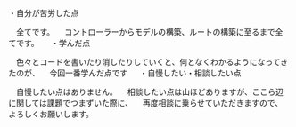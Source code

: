 ・自分が苦労した点

　全てです。
　コントローラーからモデルの構築、ルートの構築に至るまで全てです。
　
・学んだ点

　色々とコードを書いたり消したりしていくと、何となくわかるようになってきたのが、
　今回一番学んだ点です
　
・自慢したい・相談したい点

　自慢したい点はありません。
　相談したい点は山ほどありますが、ここら辺に関しては課題でつまずいた際に、
　再度相談に乗らせていただきますので、よろしくお願いします。